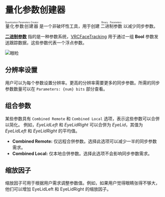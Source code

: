 # 量化参数创建器

<ruby>量化参数创建器<rt>Quantization Parameters Creator</rt></ruby> 是一个非破坏性工具，用于创建 <ruby>二进制参数<rt>Binary Parameters</rt></ruby> 以减少同步参数。

[**二进制参数**](https://docs.vrcft.io/docs/tutorial-avatars/tutorial-avatars-extras/parameters/types/binary) 指的是一种参数系统，[VRCFaceTracking](https://docs.vrcft.io/) 用于通过一组 **Bool** 参数发送跟踪数据，这些参数代表一个浮点参数。

![眼睑](/qpc_eyelid.png)

## 分辨率设置
用户可以为每个参数设置分辨率。更高的分辨率需要更多的同步参数。所需的同步参数数量可以在 `Parameters: {num} bits` 部分查看。

## 组合参数
某些参数具有 `Combined Remote` 和 `Combined Local` 选项，表示这些参数可以合併以简化。
例如，*EyeLidLeft* 和 *EyeLidRight* 可以合併为 *EyeLid*，其值为 *EyeLidLeft* 和 *EyeLidRight* 的平均值。

- **Combined Remote:**
仅远程合併参数。选择此选项可以减少一半的同步参数需求。
- **Combined Local:**
仅本地合併参数。选择此选项不会影响同步参数需求。

## 缩放因子
缩放因子可用于根据用户需求调整参数值。例如，如果用户觉得眼睛张得不够大，他们可以增加 EyeLidLeft 和 EyeLidRight 的缩放因子。